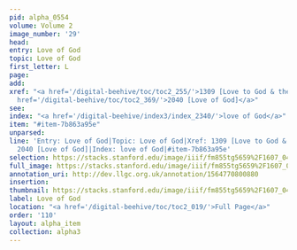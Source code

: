 ```yaml
---
pid: alpha_0554
volume: Volume 2
image_number: '29'
head: 
entry: Love of God
topic: Love of God
first_letter: L
page: 
add: 
xref: "<a href='/digital-beehive/toc/toc2_255/'>1309 [Love to God & the Brethren]</a>|<a
  href='/digital-beehive/toc/toc2_369/'>2040 [Love of God]</a>"
see: 
index: "<a href='/digital-beehive/index3/index_2340/'>love of God</a>"
item: "#item-7b863a95e"
unparsed: 
line: 'Entry: Love of God|Topic: Love of God|Xref: 1309 [Love to God & the Brethren]|Xref:
  2040 [Love of God]|Index: love of God|#item-7b863a95e'
selection: https://stacks.stanford.edu/image/iiif/fm855tg5659%2F1607_0496/329,3168,3055,682/full/0/default.jpg
full_image: https://stacks.stanford.edu/image/iiif/fm855tg5659%2F1607_0496/full/full/0/default.jpg
annotation_uri: http://dev.llgc.org.uk/annotation/1564770800880
insertion: 
thumbnail: https://stacks.stanford.edu/image/iiif/fm855tg5659%2F1607_0496/329,3168,600,180/250,/0/default.jpg
label: Love of God
location: "<a href='/digital-beehive/toc/toc2_019/'>Full Page</a>"
order: '110'
layout: alpha_item
collection: alpha3
---
```

